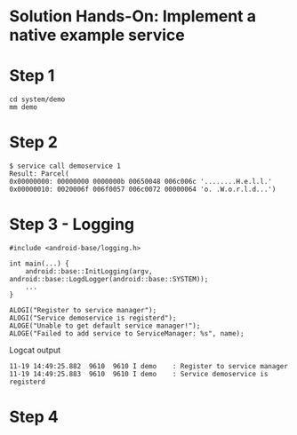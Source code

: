 # Solution Hands-On: Implement a native example service


# Step 1

```
cd system/demo
mm demo
```

# Step 2

```
$ service call demoservice 1
Result: Parcel(
0x00000000: 00000000 0000000b 00650048 006c006c '........H.e.l.l.'
0x00000010: 0020006f 006f0057 006c0072 00000064 'o. .W.o.r.l.d...')
```


# Step 3 - Logging

```
#include <android-base/logging.h>

int main(...) {
    android::base::InitLogging(argv, android::base::LogdLogger(android::base::SYSTEM));
    ...
}

ALOGI("Register to service manager");
ALOGI("Service demoservice is registerd");
ALOGE("Unable to get default service manager!");
ALOGE("Failed to add service to ServiceManager: %s", name);
```

Logcat output
```
11-19 14:49:25.882  9610  9610 I demo    : Register to service manager
11-19 14:49:25.883  9610  9610 I demo    : Service demoservice is registerd
```


# Step 4


